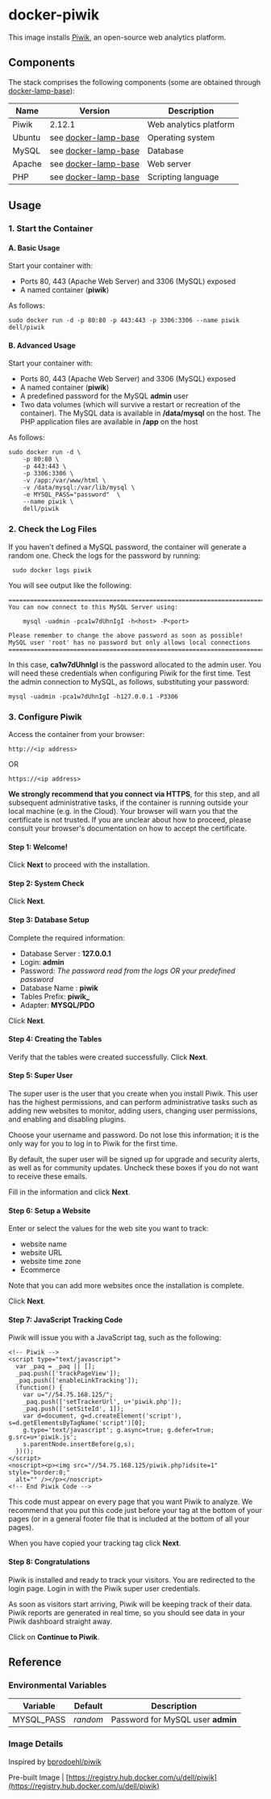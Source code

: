# docker-piwik

This image installs [Piwik](https://piwik.org), an open-source web analytics platform. 

## Components

The stack comprises the following components (some are obtained through [docker-lamp-base](https://github.com/dell-cloud-marketplace/docker-lamp-base)):

Name       | Version                   | Description
-----------|---------------------------|------------------------------
Piwik      | 2.12.1                    | Web analytics platform
Ubuntu     | see [docker-lamp-base](https://github.com/dell-cloud-marketplace/docker-lamp-base) | Operating system
MySQL      | see [docker-lamp-base](https://github.com/dell-cloud-marketplace/docker-lamp-base) | Database
Apache     | see [docker-lamp-base](https://github.com/dell-cloud-marketplace/docker-lamp-base) | Web server
PHP        | see [docker-lamp-base](https://github.com/dell-cloud-marketplace/docker-lamp-base) | Scripting language

## Usage

### 1. Start the Container

#### A. Basic Usage

Start your container with:

* Ports 80, 443 (Apache Web Server) and 3306 (MySQL) exposed
* A named container (**piwik**)

As follows: 

```no-highlight
sudo docker run -d -p 80:80 -p 443:443 -p 3306:3306 --name piwik dell/piwik
```

#### B. Advanced Usage

Start your container with:

* Ports 80, 443 (Apache Web Server) and 3306 (MySQL) exposed
* A named container (**piwik**)
* A predefined password for the MySQL **admin** user
* Two data volumes (which will survive a restart or recreation of the container). The MySQL data is available in **/data/mysql** on the host. The PHP application files are available in **/app** on the host

As follows: 

```no-highlight
sudo docker run -d \
    -p 80:80 \
    -p 443:443 \
    -p 3306:3306 \
    -v /app:/var/www/html \
    -v /data/mysql:/var/lib/mysql \
    -e MYSQL_PASS="password"  \
    --name piwik \
    dell/piwik
```

### 2. Check the Log Files

If you haven't defined a MySQL password, the container will generate a random one. Check the logs for the password by running: 

     sudo docker logs piwik

You will see output like the following:

```no-highlight
========================================================================
You can now connect to this MySQL Server using:

    mysql -uadmin -pca1w7dUhnIgI -h<host> -P<port>

Please remember to change the above password as soon as possible!
MySQL user 'root' has no password but only allows local connections
========================================================================
```

In this case, **ca1w7dUhnIgI** is the password allocated to the admin user. You will need these credentials when configuring Piwik for the first time. Test the admin connection to MySQL, as follows, substituting your password: 

    mysql -uadmin -pca1w7dUhnIgI -h127.0.0.1 -P3306


### 3. Configure Piwik
Access the container from your browser:

    http://<ip address>
    
OR
 
    https://<ip address>

**We strongly recommend that you connect via HTTPS**, for this step, and all subsequent administrative tasks, if the container is running outside your local machine (e.g. in the Cloud). Your browser will warn you that the certificate is not trusted. If you are unclear about how to proceed, please consult your browser's documentation on how to accept the certificate.

#### Step 1: Welcome!
Click **Next** to proceed with the installation.

#### Step 2: System Check
Click **Next**.

#### Step 3: Database Setup
Complete the required information:

* Database Server : **127.0.0.1**
* Login: **admin**
* Password: *The password read from the logs OR your predefined password*
* Database Name : **piwik**
* Tables Prefix: **piwik_**
* Adapter: **MYSQL/PDO** 

Click **Next**.

#### Step 4: Creating the Tables
Verify that the tables were created successfully. Click **Next**.

#### Step 5: Super User
The super user is the user that you create when you install Piwik. This user has the highest permissions, and can perform administrative tasks such as adding new websites to monitor, adding users, changing user permissions, and enabling and disabling plugins.

Choose your username and password. Do not lose this information; it is the only way for you to log in to Piwik for the first time.

By default, the super user will be signed up for upgrade and security alerts, as well as for community updates. Uncheck these boxes if you do not want to receive these emails.

Fill in the information and click **Next**.

#### Step 6: Setup a Website
Enter or select the values for the web site you want to track:

* website name
* website URL
* website time zone
* Ecommerce

Note that you can add more websites once the installation is complete.

Click **Next**.

#### Step 7: JavaScript Tracking Code

Piwik will issue you with a JavaScript tag, such as the following:

```no-highlight
<!-- Piwik -->
<script type="text/javascript">
  var _paq = _paq || [];
  _paq.push(['trackPageView']);
  _paq.push(['enableLinkTracking']);
  (function() {
    var u="//54.75.168.125/";
    _paq.push(['setTrackerUrl', u+'piwik.php']);
    _paq.push(['setSiteId', 1]);
    var d=document, g=d.createElement('script'), s=d.getElementsByTagName('script')[0];
    g.type='text/javascript'; g.async=true; g.defer=true; g.src=u+'piwik.js';
    s.parentNode.insertBefore(g,s);
  })();
</script>
<noscript><p><img src="//54.75.168.125/piwik.php?idsite=1" style="border:0;"
  alt="" /></p></noscript>
<!-- End Piwik Code -->
```

This code must appear on every page that you want Piwik to analyze. We recommend that you put this code just before your tag at the bottom of your pages (or in a general footer file that is included at the bottom of all your pages).

When you have copied your tracking tag click **Next**.

#### Step 8: Congratulations

Piwik is installed and ready to track your visitors. You are redirected to the login page. Login in with the Piwik super user credentials. 

As soon as visitors start arriving, Piwik will be keeping track of their data. Piwik reports are generated in real time, so you should see data in your Piwik dashboard straight away.

Click on **Continue to Piwik**.

## Reference

### Environmental Variables

Variable   | Default  | Description
-----------|----------|----------------------------------
MYSQL_PASS | *random* | Password for MySQL user **admin**

### Image Details

Inspired by [bprodoehl/piwik](https://github.com/bprodoehl/docker-piwik-mariadb)

Pre-built Image | [https://registry.hub.docker.com/u/dell/piwik](https://registry.hub.docker.com/u/dell/piwik) 
